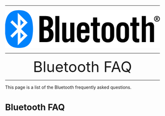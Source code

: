 ********
![Bluetooth](files/Bluetooth.png)
********

<div align="center">
    <font size=72>Bluetooth FAQ</font>
</div>

********  

This page is a list of the Bluetooth frequently asked questions.

# Bluetooth FAQ
